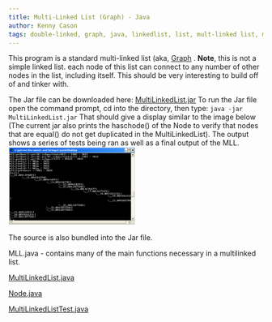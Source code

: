 ```yaml
---
title: Multi-Linked List (Graph) - Java
author: Kenny Cason
tags: double-linked, graph, java, linkedlist, list, mult-linked list, multi-linked, multiply-linked list
---
```


This program is a standard multi-linked list (aka, <a href="http://en.wikipedia.org/wiki/Graph_%28mathematics%29" title="Graph" target="_blank">Graph</a> . <b>Note</b>, this is not a simple linked list. each node of this list can connect to any number of other nodes in the list, including itself. This should be very interesting to build off of and tinker with.

The Jar file can be downloaded here: <a href="/code/java/mll/MultiLinkedList.jar">MultiLinkedList.jar</a>
To run the Jar file open the command prompt, cd into the directory, then type:
<code>java -jar MultiLinkedList.jar</code>
That should give a display similar to the image below (The current jar also prints the haschode() of the Node to verify that nodes that are equal() do not get duplicated in the MultiLinkedList). The output shows a series of tests being ran as well as a final output of the MLL.
<a href="/code/java/mll/MLL01.png" target="_blank" ><img src="/code/java/mll/MLL01.png" width="250" alt="Multilinked list"/></a>

The source is also bundled into the Jar file.

MLL.java - contains many of the main functions necessary in a multilinked list.
<p><a href="http://ken-soft.com/code/java/mll/MultiLinkedList.java" class="code">MultiLinkedList.java</a></p>
<p><a href="http://ken-soft.com/code/java/mll/Node.java" class="code">Node.java</a></p>
<p><a href="http://ken-soft.com/code/java/mll/MultiLinkedListTest.java" class="code">MultiLinkedListTest.java</a></p>